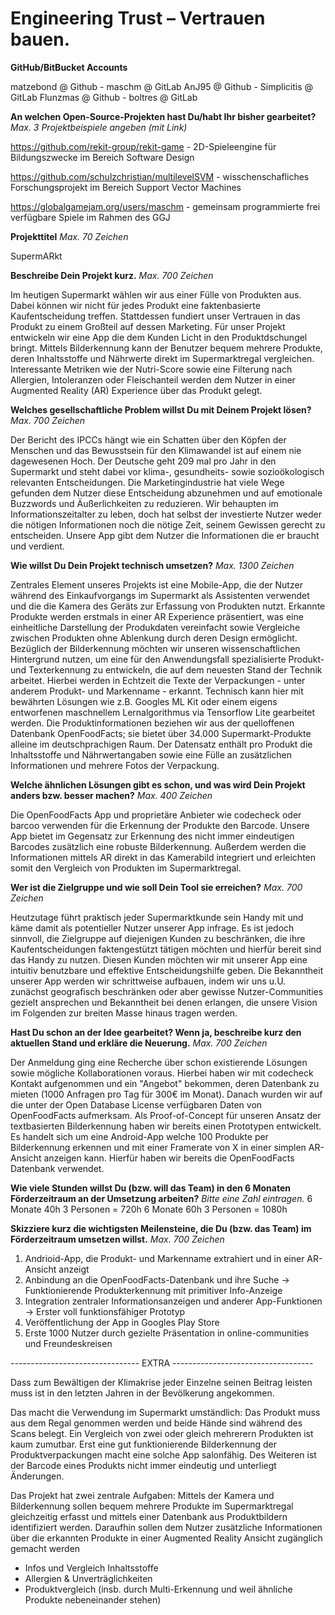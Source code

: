 # Engineering Trust – Vertrauen bauen.


**GitHub/BitBucket Accounts**

matzebond @ Github - maschm @ GitLab
AnJ95 @ Github - Simplicitis @ GitLab
Flunzmas @ Github - boltres @ GitLab

**An welchen Open-Source-Projekten hast Du/habt Ihr bisher gearbeitet?** *Max. 3 Projektbeispiele angeben (mit Link)*

https://github.com/rekit-group/rekit-game - 2D-Spieleengine für Bildungszwecke im Bereich Software Design

https://github.com/schulzchristian/multilevelSVM - wisschenschafliches Forschungsprojekt im Bereich Support Vector Machines

https://globalgamejam.org/users/maschm - gemeinsam programmierte frei verfügbare Spiele im Rahmen des GGJ


**Projekttitel** *Max. 70 Zeichen*

SupermARkt


**Beschreibe Dein Projekt kurz.** *Max. 700 Zeichen*

Im heutigen Supermarkt wählen wir aus einer Fülle von Produkten aus. Dabei können wir nicht für jedes Produkt eine faktenbasierte Kaufentscheidung treffen. Stattdessen fundiert unser Vertrauen in das Produkt zu einem Großteil auf dessen Marketing. Für unser Projekt entwickeln wir eine App die dem Kunden Licht in den Produktdschungel bringt. Mittels Bilderkennung kann der Benutzer bequem mehrere Produkte, deren Inhaltsstoffe und Nährwerte direkt im Supermarktregal vergleichen. Interessante Metriken wie der Nutri-Score sowie eine Filterung nach Allergien, Intoleranzen oder Fleischanteil werden dem Nutzer in einer Augmented Reality (AR) Experience über das Produkt gelegt.


**Welches gesellschaftliche Problem willst Du mit Deinem Projekt lösen?** *Max. 700 Zeichen*

Der Bericht des IPCCs hängt wie ein Schatten über den Köpfen der Menschen und das Bewusstsein für den Klimawandel ist auf einem nie dagewesenen Hoch. Der Deutsche geht 209 mal pro Jahr in den Supermarkt und steht dabei vor klima-, gesundheits- sowie sozioökologisch relevanten Entscheidungen. Die Marketingindustrie hat viele Wege gefunden dem Nutzer diese Entscheidung abzunehmen und auf emotionale Buzzwords und Äußerlichkeiten zu reduzieren. Wir behaupten im Informationszeitalter zu leben, doch hat selbst der investierte Nutzer weder die nötigen Informationen noch die nötige Zeit, seinem Gewissen gerecht zu entscheiden. Unsere App gibt dem Nutzer die Informationen die er braucht und verdient.


**Wie willst Du Dein Projekt technisch umsetzen?** *Max. 1300 Zeichen*  

Zentrales Element unseres Projekts ist eine Mobile-App, die der Nutzer während des Einkaufvorgangs im Supermarkt als Assistenten verwendet und die die Kamera des Geräts zur Erfassung von Produkten nutzt. Erkannte Produkte werden erstmals in einer AR Experience präsentiert, was eine einheitliche Darstellung der Produkdaten vereinfacht sowie Vergleiche zwischen Produkten ohne Ablenkung durch deren Design ermöglicht.
Bezüglich der Bilderkennung möchten wir unseren wissenschaftlichen Hintergrund nutzen, um eine für den Anwendungsfall spezialisierte Produkt- und Texterkennung zu entwickeln, die auf dem neuesten Stand der Technik arbeitet. Hierbei werden in Echtzeit die Texte der Verpackungen - unter anderem Produkt- und Markenname - erkannt.
Technisch kann hier mit bewährten Lösungen wie z.B. Googles ML Kit oder einem eigens entworfenen maschnellem Lernalgorithmus via Tensorflow Lite gearbeitet werden.
Die Produktinformationen beziehen wir aus der quelloffenen Datenbank OpenFoodFacts; sie bietet über 34.000 Supermarkt-Produkte alleine im deutschprachigen Raum. Der Datensatz enthält pro Produkt die Inhaltsstoffe und Nährwertangaben sowie eine Fülle an zusätzlichen Informationen und mehrere Fotos der Verpackung.

**Welche ähnlichen Lösungen gibt es schon, und was wird Dein Projekt anders bzw. besser machen?** *Max. 400 Zeichen*

Die OpenFoodFacts App und proprietäre Anbieter wie codecheck oder barcoo verwenden für die Erkennung der Produkte den Barcode. Unsere App bietet im Gegensatz zur Erkennung des nicht immer eindeutigen Barcodes zusätzlich eine robuste Bilderkennung. Außerdem werden die Informationen mittels AR direkt in das Kamerabild integriert und erleichten somit den Vergleich von Produkten im Supermarktregal.


**Wer ist die Zielgruppe und wie soll Dein Tool sie erreichen?** *Max. 700 Zeichen*

Heutzutage führt praktisch jeder Supermarktkunde sein Handy mit und käme damit als potentieller Nutzer unserer App infrage. Es ist jedoch sinnvoll, die Zielgruppe auf diejenigen Kunden zu beschränken, die ihre Kaufentscheidungen faktengestützt tätigen möchten und hierfür bereit sind das Handy zu nutzen. Diesen Kunden möchten wir mit unserer App eine intuitiv benutzbare und effektive Entscheidungshilfe geben. Die Bekanntheit unserer App werden wir schrittweise aufbauen, indem wir uns u.U. zunächst geografisch beschränken oder aber gewisse Nutzer-Communities gezielt ansprechen und Bekanntheit bei denen erlangen, die unsere Vision im Folgenden zur breiten Masse hinaus tragen werden.

**Hast Du schon an der Idee gearbeitet? Wenn ja, beschreibe kurz den aktuellen Stand und erkläre die Neuerung.** *Max. 700 Zeichen*

Der Anmeldung ging eine Recherche über schon existierende Lösungen sowie mögliche Kollaborationen voraus. Hierbei haben wir mit codecheck Kontakt aufgenommen und ein "Angebot" bekommen, deren Datenbank zu mieten (1000 Anfragen pro Tag für 300€ im Monat). Danach wurden wir auf die unter der Open Database License verfügbaren Daten von OpenFoodFacts aufmerksam.
Als Proof-of-Concept für unseren Ansatz der textbasierten Bilderkennung haben wir bereits einen Prototypen entwickelt. Es handelt sich um eine Android-App welche 100 Produkte per Bilderkennung erkennen und mit einer Framerate von X in einer simplen AR-Ansicht anzeigen kann. Hierfür haben wir bereits die OpenFoodFacts Datenbank verwendet.

**Wie viele Stunden willst Du (bzw. will das Team) in den 6 Monaten Förderzeitraum an der Umsetzung arbeiten?** *Bitte eine Zahl eintragen.*
6 Monate 40h 3 Personen = 720h
6 Monate 60h 3 Personen = 1080h

**Skizziere kurz die wichtigsten Meilensteine, die Du (bzw. das Team) im Förderzeitraum umsetzen willst.** *Max. 700 Zeichen*

1. Andrioid-App, die Produkt- und Markenname extrahiert und in einer AR-Ansicht anzeigt
2. Anbindung an die OpenFoodFacts-Datenbank und ihre Suche -> Funktionierende Produkterkennung mit primitiver Info-Anzeige
3. Integration zentraler Informationsanzeigen und anderer App-Funktionen -> Erster voll funktionsfähiger Prototyp  
4. Veröffentlichung der App in Googles Play Store 
5. Erste 1000 Nutzer durch gezielte Präsentation in online-communities und Freundeskreisen

-------------------------------- EXTRA -----------------------------------

Dass zum Bewältigen der Klimakrise jeder Einzelne seinen Beitrag leisten muss ist in den letzten Jahren in der Bevölkerung angekommen.

Das macht die Verwendung im Supermarkt umständlich: Das Produkt muss aus dem Regal genommen werden und beide Hände sind während des Scans belegt. Ein Vergleich von zwei oder gleich mehrerern Produkten ist kaum zumutbar. Erst eine gut funktionierende Bilderkennung der Produktverpackungen macht eine solche App salonfähig. Des Weiteren ist der Barcode eines Produkts nicht immer eindeutig und unterliegt Änderungen.

Das Projekt hat zwei zentrale Aufgaben: Mittels der Kamera und Bilderkennung sollen bequem mehrere Produkte im Supermarktregal gleichzeitig erfasst und mittels einer Datenbank aus Produktbildern identifiziert werden. Daraufhin sollen dem Nutzer zusätzliche Informationen über die erkannten Produkte in einer Augmented Reality Ansicht zugänglich gemacht werden
* Infos und Vergleich Inhaltsstoffe
* Allergien & Unverträglichkeiten
* Produktvergleich (insb. durch Multi-Erkennung und weil ähnliche Produkte nebeneinander stehen)
